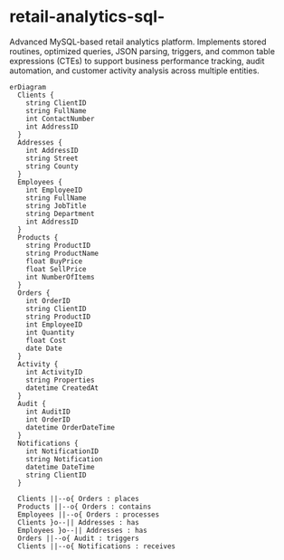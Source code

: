 # retail-analytics-sql-
Advanced MySQL-based retail analytics platform. Implements stored routines, optimized queries, JSON parsing, triggers, and common table expressions (CTEs) to support business performance tracking, audit automation, and customer activity analysis across multiple entities.
```mermaid
erDiagram
  Clients {
    string ClientID
    string FullName
    int ContactNumber
    int AddressID
  }
  Addresses {
    int AddressID
    string Street
    string County
  }
  Employees {
    int EmployeeID
    string FullName
    string JobTitle
    string Department
    int AddressID
  }
  Products {
    string ProductID
    string ProductName
    float BuyPrice
    float SellPrice
    int NumberOfItems
  }
  Orders {
    int OrderID
    string ClientID
    string ProductID
    int EmployeeID
    int Quantity
    float Cost
    date Date
  }
  Activity {
    int ActivityID
    string Properties
    datetime CreatedAt
  }
  Audit {
    int AuditID
    int OrderID
    datetime OrderDateTime
  }
  Notifications {
    int NotificationID
    string Notification
    datetime DateTime
    string ClientID
  }

  Clients ||--o{ Orders : places
  Products ||--o{ Orders : contains
  Employees ||--o{ Orders : processes
  Clients }o--|| Addresses : has
  Employees }o--|| Addresses : has
  Orders ||--o{ Audit : triggers
  Clients ||--o{ Notifications : receives
```
